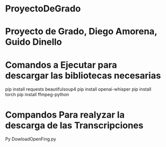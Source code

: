 # ProyectoDeGrado
# Proyecto de Grado, Diego Amorena, Guido Dinello

# Comandos a Ejecutar para descargar las bibliotecas necesarias
pip install requests beautifulsoup4
pip install openai-whisper
pip install torch
pip install ffmpeg-python

# Compandos Para realyzar la descarga de las Transcripciones 
Py DowloadOpenFing.py